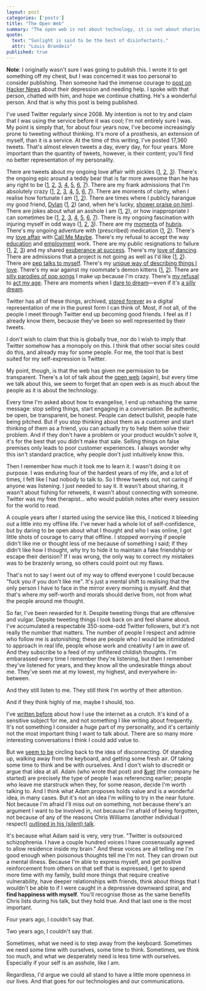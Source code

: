 ```yaml
---
layout: post
categories: ['posts']
title: "The Open Web"
summary: "The open web is not about technology, it is not about sharing source code or ideas. It's about people."
quote:
  text: "Sunlight is said to be the best of disinfectants."
  attr: "Louis Brandeis"
published: true
---
```


**Note**: I originally wasn't sure I was going to publish this. I wrote it to get something off my chest, but I was concerned it was too personal to consider publishing. Then someone had the immense courage to [post on Hacker News](http://news.ycombinator.com/item?id=4928031) about their depression and needing help. I spoke with that person, chatted with him, and hope we continue chatting. He's a wonderful person. And that is why this post is being published.

I've used Twitter regularly since 2008. My intention is not to try and claim that I was using the service before it was cool; I'm not entirely sure I was. My point is simply that, for about four years now, I've become increasingly prone to tweeting without thinking. It's more of a prosthesis, an extension of myself, than it is a service. At the time of this writing, I've posted 17,360 tweets. That's almost eleven tweets a day, every day, for four years. More important than the quantity of tweets, however, is their content; you'll find no better representation of my personality.

There are tweets about my ongoing love affair with pickles ([1](https://twitter.com/paddyforan/status/237909972845989891), [2](https://twitter.com/paddyforan/status/181827744177471490), [3](https://twitter.com/paddyforan/status/181850241677533184)). There's the ongoing epic around a teddy bear that is far more awesome than he has any right to be ([1](https://twitter.com/paddyforan/status/253205166713606144), [2](https://twitter.com/paddyforan/status/228026749231976448), [3](https://twitter.com/paddyforan/status/209578417073557504), [4](https://twitter.com/paddyforan/status/210383246503067648), [5](https://twitter.com/paddyforan/status/212796718834655232), [6](https://twitter.com/paddyforan/status/216209161757786113), [7](https://twitter.com/paddyforan/status/187942048291225601)). There are my frank admissions that I'm absolutely crazy ([1](https://twitter.com/paddyforan/status/253310599184936960), [2](https://twitter.com/paddyforan/status/219846725056204800), [3](https://twitter.com/paddyforan/status/229548185536835584), [4](https://twitter.com/paddyforan/status/191441955295727616), [5](https://twitter.com/paddyforan/status/171635085362212864), [6](https://twitter.com/paddyforan/status/150873123229671424), [7](https://twitter.com/paddyforan/status/129781120601563138)). There are moments of clarity, when I realise how fortunate I am ([1](https://twitter.com/paddyforan/status/223447925387309056), [2](https://twitter.com/paddyforan/status/128909896895832065)). There are times where I publicly harangue my good friend, [Dylan](http://dstaley.me) ([1](https://twitter.com/paddyforan/status/223530561652785152), [2](https://twitter.com/paddyforan/status/223524945983057920)) (and, when he's lucky, [shower praise on him](https://twitter.com/paddyforan/status/46782256857092096)). There are jokes about what an asshole I am ([1](https://twitter.com/paddyforan/status/223551826258169857), [2](https://twitter.com/paddyforan/status/229561938391203840)), or how inappropriate I can sometimes be ([1](https://twitter.com/paddyforan/status/223793465920733184), [2](https://twitter.com/paddyforan/status/127399820594905088), [3](https://twitter.com/paddyforan/status/127600022610124800), [4](https://twitter.com/paddyforan/status/42739443421032448), [5](https://twitter.com/paddyforan/status/45983292222214144), [6](https://twitter.com/paddyforan/status/107602520133746688), [7](https://twitter.com/paddyforan/status/992113974)). There is my ongoing fascination with injuring myself in odd ways ([1](https://twitter.com/paddyforan/status/227743566674395136), [2](https://twitter.com/paddyforan/status/206887198727999489), [3](https://twitter.com/paddyforan/status/186214559185510400)). There are my [moments](https://twitter.com/paddyforan/status/229530231088758784) of [hubris](https://twitter.com/paddyforan/status/182552841725022208). There's my ongoing adventure with (prescribed) medication ([1](https://twitter.com/paddyforan/status/230432235893964801), [2](https://twitter.com/paddyforan/status/179097445945458688)). There's my [love affair](https://twitter.com/paddyforan/status/232212555601424386) with [Call Me Maybe](https://twitter.com/paddyforan/status/232357011650670592). There's my refusal to accept the way [education](https://twitter.com/paddyforan/status/201988502718648321) and [employment](https://twitter.com/paddyforan/status/196976483854598144) work. There are my public resignations to failure ([1](https://twitter.com/paddyforan/status/206542282382512128), [2](https://twitter.com/paddyforan/status/217433358580449282), [3](https://twitter.com/paddyforan/status/29654692283813888)) and my shared [exuberance at success](https://twitter.com/paddyforan/status/127905853109043200). There's my [love of dancing](https://twitter.com/paddyforan/status/189179814261956610). There are admissions that a project is not going as well as I'd like ([1](https://twitter.com/paddyforan/status/161190210976227330), [2](https://twitter.com/paddyforan/status/128003752698449920)). There are [pep talks to myself](https://twitter.com/paddyforan/status/162582849931853824). There's my [unique way of describing things I love](https://twitter.com/paddyforan/status/165036297306640385). There's my war against my roommate's demon kittens ([1](https://twitter.com/paddyforan/status/168057629665529858), [2](https://twitter.com/paddyforan/status/147591100637519872)). There are [silly parodies of pop songs](https://twitter.com/paddyforan/status/170660140599615488) I make up because I'm crazy. There's [my refusal](https://twitter.com/paddyforan/status/126009522824298497) to [act my age](https://twitter.com/paddyforan/status/106007217576214531). There are moments when I [dare to dream](https://twitter.com/paddyforan/status/56037491454644224)&mdash;even if it's [a silly dream](https://twitter.com/paddyforan/status/24902547073).

Twitter has all of these things, archived, [stored forever](http://blogs.loc.gov/loc/2010/04/how-tweet-it-is-library-acquires-entire-twitter-archive/) as a digital representation of me in the purest form I can think of. Most, if not all, of the people I meet through Twitter end up becoming good friends. I feel as if I already know them, because they've been so well represented by their tweets.

I don't wish to claim that this is globally true, nor do I wish to imply that Twitter somehow has a monopoly on this. I think that other social sites could do this, and already may for some people. For me, the tool that is best suited for my self-expression is Twitter.

My point, though, is that the web has given me permission to be transparent. There's a lot of talk about the [open web](http://www.google.com/intl/en/takeaction/whats-at-stake/) (again), but every time we talk about this, we seem to forget that an open web is as much about the people as it is about the technology.

Every time I'm asked about how to evangelise, I end up rehashing the same message: stop selling things, start engaging in a conversation. Be authentic, be open, be transparent, be honest. People can detect bullshit, people hate being pitched. But if you stop thinking about them as a customer and start thinking of them as a friend, you can actually try to help them solve their problem. And if they don't have a problem or your product wouldn't solve it, it's for the best that you didn't make that sale. Selling things on false premises only leads to poor customer experiences. I always wonder why this isn't standard practice, why people don't just intuitively know this.

Then I remember how much it took me to learn it. I wasn't doing it on purpose. I was enduring four of the hardest years of my life, and a lot of times, I felt like I had nobody to talk to. So I threw tweets out, not caring if anyone was listening. I just needed to say it. It wasn't about sharing, it wasn't about fishing for retweets, it wasn't about connecting with someone. Twitter was my free therapist... who would publish notes after every session for the world to read.

A couple years after I started using the service like this, I noticed it bleeding out a little into my offline life. I've never had a whole lot of self-confidence, but by daring to be open about what I thought and who I was online, I got little shots of courage to carry that offline. I stopped worrying if people didn't like me or thought less of me because of something I said; if they didn't like how I thought, why try to hide it to maintain a fake friendship or escape their derision? If I was wrong, the only way to correct my mistakes was to be brazenly wrong, so others could point out my flaws.

That's not to say I went out of my way to offend everyone I could because "fuck you if you don't like me". It's just a mental shift to realising that the only person I have to face in the mirror every morning is myself. And that that's where my self-worth and morals should derive from, not from what the people around me thought.

So far, I've been rewarded for it. Despite tweeting things that are offensive and vulgar. Depsite tweeting things I look back on and feel shame about. I've accumulated a respectable 350-some-odd Twitter followers, but it's not really the number that matters. The number of people I respect and admire who follow me is astonishing; these are people who I would be intimidated to approach in real life, people whose work and creativity I am in awe of. And they subscribe to a feed of my unfiltered childish thoughts. I'm embarassed every time I remember they're listening, but then I remember they've listened for years, and they know all the undesirable things about me. They've seen me at my lowest, my highest, and everywhere in-between.

And they still listen to me. They still think I'm worthy of their attention.

And if they think highly of me, maybe I should, too.

I've [written before](https://plus.google.com/112924888792635085586/posts/8Go2tSYpZwS) about how I use the internet as a crutch. It's kind of a sensitive subject for me, and not something I like writing about frequently. It's not something I consider a huge part of my personality, and it's certainly not the most important thing I want to talk about. There are so many more interesting conversations I think I could add value to.

But we [seem to be](http://adambrault.com/post/37201680402/i-quit-twitter-for-a-month-and-it-completely-changed-my) circling back to the idea of disconnecting. Of standing up, walking away from the keyboard, and getting some fresh air. Of taking some time to think and be with ourselves. And I don't wish to discredit or argue that idea at all. Adam (who wrote that post) and [&amp;yet](http://andyet.net) (the company he started) are precisely the type of people I was referencing earlier; people who leave me starstruck when they, for some reason, decide I'm worth talking to. And I think what Adam proposes holds value and is a wonderful idea, in many cases. But it's not an idea I'm willing to try in the near future. Not because I'm afraid I'll miss out on something, not because there's an argument I want to be involved in, not because I'm afraid of being forgotten, not because of any of the reasons Chris Williams (another individual I respect) [outlined in his (silent) talk](http://www.youtube.com/watch?v=x7LchINN7lU).

It's because what Adam said is very, very true. "Twitter is outsourced schizophrenia. I have a couple hundred voices I have consensually agreed to allow residence inside my brain." And these voices are all telling me I'm good enough when poisonous thoughts tell me I'm not. They can drown out a mental illness. Because I'm able to express myself, and get positive reinforcement from others on that self that is expressed, I get to spend more time with my family, build more things that require creative vulnerability, have deeper relationships with friends, think about things that I wouldn't be able to if I were caught in a depressive downward spiral, and **find happiness with myself**. You'll recognise those as the same benefits Chris lists during his talk, but they hold true. And that last one is the most important.

Four years ago, I couldn't say that.

Two years ago, I couldn't say that.

Sometimes, what we need is to step away from the keyboard. Sometimes we need some time with ourselves, some time to think. Sometimes, we think too much, and what we desperately need is less time with ourselves. Especially if your self is an asshole, like I am.

Regardless, I'd argue we could all stand to have a little more openness in our lives. And that goes for our technologies and our communications.
